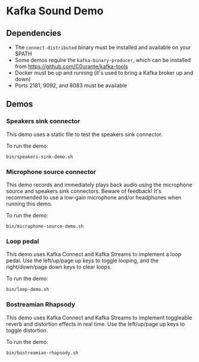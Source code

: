 # Kafka Sound Demo

## Dependencies

- The `connect-distributed` binary must be installed and available on your $PATH
- Some demos require the `kafka-binary-producer`, which can be installed from
  https://github.com/C0urante/kafka-tools
- Docker must be up and running (it's used to bring a Kafka broker up and down)
- Ports 2181, 9092, and 8083 must be available

## Demos

### Speakers sink connector

This demo uses a static file to test the speakers sink connector.

To run the demo:

```shell
bin/speakers-sink-demo.sh
```

### Microphone source connector

This demo records and immediately plays back audio using the microphone
source and speakers sink connectors. Beware of feedback! It's recommended
to use a low-gain microphone and/or headphones when running this demo.

To run the demo:

```shell
bin/microphone-source-demo.sh
```

### Loop pedal

This demo uses Kafka Connect and Kafka Streams to implement a loop pedal.
Use the left/up/page up keys to toggle looping, and the right/down/page down
keys to clear loops.

To run the demo:

```shell
bin/loop-demo.sh
```

### Bostreamian Rhapsody

This demo uses Kafka Connect and Kafka Streams to implement toggleable
reverb and distortion effects in real time. Use the left/up/page up keys to
toggle distortion.

To run the demo:

```shell
bin/bostreamian-rhapsody.sh
```
